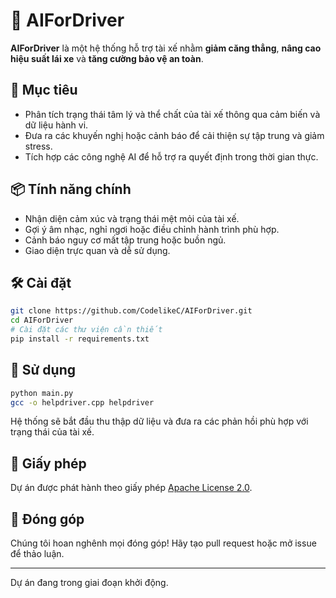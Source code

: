# 🚗 AIForDriver

**AIForDriver** là một hệ thống hỗ trợ tài xế nhằm **giảm căng thẳng**, **nâng cao hiệu suất lái xe** và **tăng cường bảo vệ an toàn**.

## 🧠 Mục tiêu

- Phân tích trạng thái tâm lý và thể chất của tài xế thông qua cảm biến và dữ liệu hành vi.
- Đưa ra các khuyến nghị hoặc cảnh báo để cải thiện sự tập trung và giảm stress.
- Tích hợp các công nghệ AI để hỗ trợ ra quyết định trong thời gian thực.

## 📦 Tính năng chính

- Nhận diện cảm xúc và trạng thái mệt mỏi của tài xế.
- Gợi ý âm nhạc, nghỉ ngơi hoặc điều chỉnh hành trình phù hợp.
- Cảnh báo nguy cơ mất tập trung hoặc buồn ngủ.
- Giao diện trực quan và dễ sử dụng.

## 🛠️ Cài đặt

```bash
git clone https://github.com/CodelikeC/AIForDriver.git
cd AIForDriver
# Cài đặt các thư viện cần thiết
pip install -r requirements.txt
```

## 🚀 Sử dụng

```bash
python main.py
gcc -o helpdriver.cpp helpdriver
```

Hệ thống sẽ bắt đầu thu thập dữ liệu và đưa ra các phản hồi phù hợp với trạng thái của tài xế.

## 📄 Giấy phép

Dự án được phát hành theo giấy phép [Apache License 2.0](https://github.com/CodelikeC/AIForDriver/blob/main/LICENSE).

## 🤝 Đóng góp

Chúng tôi hoan nghênh mọi đóng góp! Hãy tạo pull request hoặc mở issue để thảo luận.

---

Dự án đang trong giai đoạn khởi động. 
